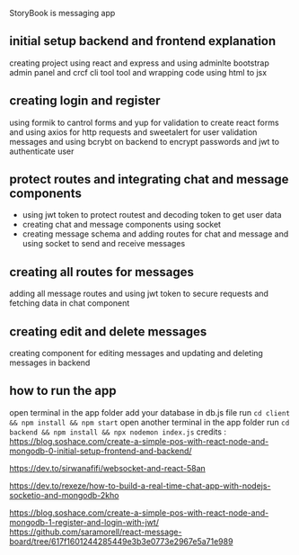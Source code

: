StoryBook is messaging app

## initial setup backend and frontend explanation
creating project using react and express
and using adminlte bootstrap admin panel and crcf cli tool
tool and wrapping code using html to jsx
## creating login and register
using formik to cantrol forms and yup for validation to create react forms
and using axios for http requests and sweetalert for user validation messages and using bcrybt on backend to encrypt passwords and jwt to authenticate user  
## protect routes and integrating chat and message components
- using jwt token to protect routest and decoding token to get user data
- creating chat and message components using socket
- creating message schema and adding routes for chat and message
and using socket to send and receive messages
## creating all routes  for messages 
adding all message routes and using jwt token to secure requests
and fetching data in chat component
## creating edit and delete messages
creating component for editing messages and updating and deleting messages in backend
## how to run the app
open terminal in the app folder
add your database in db.js file
run ``cd client && npm install && npm start``
open another terminal in the app folder
run ``cd backend && npm install && npx nodemon index.js``
credits :
https://blog.soshace.com/create-a-simple-pos-with-react-node-and-mongodb-0-initial-setup-frontend-and-backend/

https://dev.to/sirwanafifi/websocket-and-react-58an 

https://dev.to/rexeze/how-to-build-a-real-time-chat-app-with-nodejs-socketio-and-mongodb-2kho

https://blog.soshace.com/create-a-simple-pos-with-react-node-and-mongodb-1-register-and-login-with-jwt/
https://github.com/saramorell/react-message-board/tree/617f1601244285449e3b3e0773e2967e5a71e989